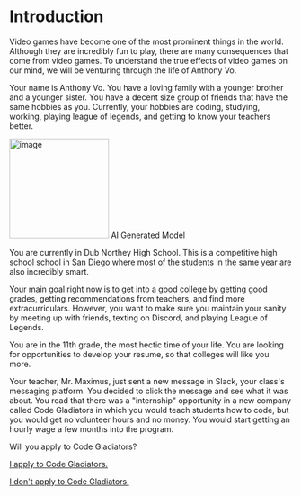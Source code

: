 # Introduction

Video games have become one of the most prominent things in the world. Although they are incredibly fun to play, there are many consequences that come from video games. To understand the true effects of video games on our mind, we will be venturing through the life of Anthony Vo. 

Your name is Anthony Vo. You have a loving family with a younger brother and a younger sister. You have a decent size group of friends that have the same hobbies as you. Currently, your hobbies are coding, studying, working, playing league of legends, and getting to know your teachers better. 

<img width="177" alt="image" src="https://github.com/Dubshott/CAT3Book/assets/55414361/f2372c03-f5fb-42db-a8d0-a8c8b4d472f9">
AI Generated Model

You are currently in Dub Northey High School. This is a competitive high school school in San Diego where most of the students in the same year are also incredibly smart. 

Your main goal right now is to get into a good college by getting good grades, getting recommendations from teachers, and find more extracurriculars. However, you want to make sure you maintain your sanity by meeting up with friends, texting on Discord, and playing League of Legends. 

You are in the 11th grade, the most hectic time of your life. You are looking for opportunities to develop your resume, so that colleges will like you more. 

Your teacher, Mr. Maximus, just sent a new message in Slack, your class's messaging platform. You decided to click the message and see what it was about. You read that there was a "internship" opportunity in a new company called Code Gladiators in which you would teach students how to code, but you would get no volunteer hours and no money. You would start getting an hourly wage a few months into the program. 

Will you apply to Code Gladiators?

[I apply to Code Gladiators.](/Page1-ApplyJob.md)

[I don't apply to Code Gladiators.](/Page2-NoApplyJob.md) 
